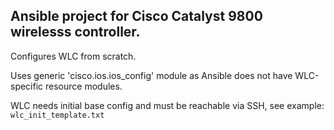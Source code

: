 ## Ansible project for Cisco Catalyst 9800 wirelesss controller.

Configures WLC from scratch.

Uses generic 'cisco.ios.ios_config' module as Ansible does not have WLC-specific resource modules. 

WLC needs initial base config and must be reachable via SSH, see example: `wlc_init_template.txt`
